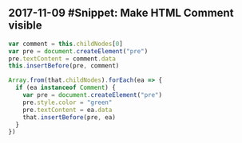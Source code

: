 ## 2017-11-09  #Snippet: Make HTML Comment visible

```javascript
var comment = this.childNodes[0]
var pre = document.createElement("pre")
pre.textContent = comment.data
this.insertBefore(pre, comment)
```


```javascript
Array.from(that.childNodes).forEach(ea => {
  if (ea instanceof Comment) {
    var pre = document.createElement("pre")
    pre.style.color = "green"
    pre.textContent = ea.data
    that.insertBefore(pre, ea)
  }
}) 
```